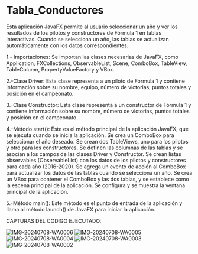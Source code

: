 # Tabla_Conductores
Esta aplicación JavaFX permite al usuario seleccionar un año y ver los resultados de los pilotos y constructores de Fórmula 1 en tablas interactivas. Cuando se selecciona un año, las tablas se actualizan automáticamente con los datos correspondientes.

1.- Importaciones: Se importan las clases necesarias de JavaFX, como Application, FXCollections, ObservableList, Scene, ComboBox, TableView, TableColumn, PropertyValueFactory y VBox.

2.-Clase Driver: Esta clase representa a un piloto de Fórmula 1 y contiene información sobre su nombre, equipo, número de victorias, puntos totales y posición en el campeonato.

3.-Clase Constructor: Esta clase representa a un constructor de Fórmula 1 y contiene información sobre su nombre, número de victorias, puntos totales y posición en el campeonato.

4.-Método start(): Este es el método principal de la aplicación JavaFX, que se ejecuta cuando se inicia la aplicación.
Se crea un ComboBox para seleccionar el año deseado.
Se crean dos TableViews, uno para los pilotos y otro para los constructores.
Se definen las columnas de las tablas y se asocian a los campos de las clases Driver y Constructor.
Se crean listas observables (ObservableList) con los datos de los pilotos y constructores para cada año (2016-2020).
Se agrega un evento de acción al ComboBox para actualizar los datos de las tablas cuando se selecciona un año.
Se crea un VBox para contener el ComboBox y las dos tablas, y se establece como la escena principal de la aplicación.
Se configura y se muestra la ventana principal de la aplicación.

5.-Método main(): Este método es el punto de entrada de la aplicación y llama al método launch() de JavaFX para iniciar la aplicación.


CAPTURAS DEL CODIGO EJECUTADO:

![IMG-20240708-WA0006](https://github.com/Davich014/Tabla_Conductores/assets/169005437/f3b16857-6a84-4452-a9ce-fd9cea15bcad)
![IMG-20240708-WA0005](https://github.com/Davich014/Tabla_Conductores/assets/169005437/df10e6a0-de4b-4e6c-8620-d77de1a05efc)
![IMG-20240708-WA0004](https://github.com/Davich014/Tabla_Conductores/assets/169005437/6b43e028-c9fb-446b-aa70-82f968153ad7)
![IMG-20240708-WA0003](https://github.com/Davich014/Tabla_Conductores/assets/169005437/355032e4-f3e5-4321-b969-1b55b08854d1)
![IMG-20240708-WA0002](https://github.com/Davich014/Tabla_Conductores/assets/169005437/d57cf702-b8e5-42ba-b8f6-85827f877609)

